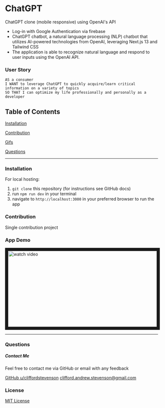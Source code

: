 # ChatGPT

ChatGPT clone (mobile responsive) using OpenAI's API

- Log-in with Google Authentication via firebase 
-  ChatGPT chatbot, a natural language processing (NLP) chatbot that utilizes AI-powered technologies from
OpenAI, leveraging Next.js 13 and Tailwind CSS
- The application is able to recognize natural language and respond to user inputs using the OpenAI API.

### User Story
```
AS a consumer
I WANT to leverage ChatGPT to quickly acquire/learn critical information on a variety of topics
SO THAT I can optimize my life professionally and personally as a developer
```

## Table of Contents

[Installation](#installation)

[Contribution](#contribution)

[Gifs](#gifs)

[Questions](#questions)

----

<a name="installation"></a>
### Installation

For local hosting:

1. `git clone` this repository (for instructions see GitHub docs)
2. run `npm run dev` in your terminal
3. navigate to `http://localhost:3000` in your preferred browser to run the app

<a name="contribution"></a>
### Contribution

Single contribution project 

<a name="appDemo"></a>
### App Demo

<a href="https://www.youtube.com/watch?v=R5s3weDsFPE" target="_blank">
  <img src="SneakerHead.png" alt="watch video" width=490 height=250 border=10 />
</a>

----

<a name="questions"></a>
### Questions
##### Contact Me

Feel free to contact me via GitHub or email with any feedback 

[GitHub u/cliffordstevenson](https://github.com/cliffordstevenson)
clifford.andrew.stevenson@gmail.com

### License 

[MIT License](LICENSE)
